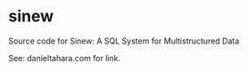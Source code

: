 sinew
=====

Source code for Sinew: A SQL System for Multistructured Data

See: danieltahara.com for link.
